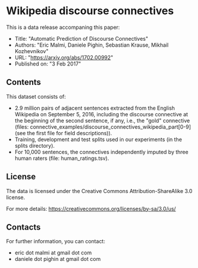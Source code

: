 # Wikipedia discourse connectives

This is a data release accompaning this paper:

-  Title: "Automatic Prediction of Discourse Connectives"
-  Authors: "Eric Malmi, Daniele Pighin, Sebastian Krause, Mikhail Kozhevnikov"
-  URL: "https://arxiv.org/abs/1702.00992"
-  Published on: "3 Feb 2017"

## Contents

This dataset consists of:

- 2.9 million pairs of adjacent sentences extracted from the English Wikipedia
  on September 5, 2016, including the discourse connective at the beginning of
  the second sentence, if any, i.e., the "gold" connective
  (files: connective_examples/discourse_connectives_wikipedia_part[0-9] (see
  the first file for field descriptions)).
- Training, development and test splits used in our experiments (in the splits
  directory).
- For 10,000 sentences, the connectives independently imputed by three human
  raters (file: human_ratings.tsv).

## License

The data is licensed under the
Creative Commons Attribution-ShareAlike 3.0 license.

For more details: https://creativecommons.org/licenses/by-sa/3.0/us/

## Contacts

For further information, you can contact:

  - eric dot malmi at gmail dot com
  - daniele dot pighin at gmail dot com
